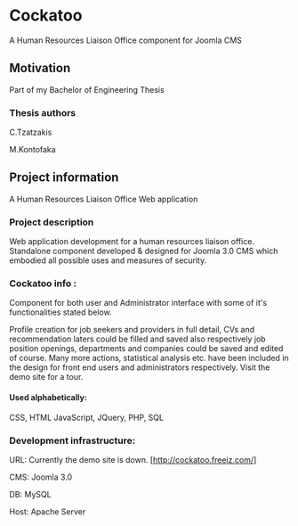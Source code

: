 # Cockatoo
A Human Resources Liaison Office component for Joomla CMS

## Motivation

Part of my Bachelor of Engineering Thesis

### Thesis authors 
  
  <a name="https://www.linkedin.com/in/chris-tzatzakis/"></a>C.Tzatzakis 
  
  M.Kontofaka 

## Project information 

A Human Resources Liaison Office Web application 

### Project description

Web application development for a human resources liaison office. Standalone component developed & designed for Joomla 3.0 CMS which embodied all possible uses and measures of security. 

### Cockatoo info : 

Component for both user and Administrator interface with some of it's functionalities stated below.

Profile creation for job seekers and providers in full detail, CVs and recommendation laters could be filled and saved also respectively job position openings, departments and companies could be saved and edited of course. Many more actions, statistical analysis etc. have been included in the design for front end users and administrators respectively. Visit the demo site for a tour. 
#### Used alphabetically: 
CSS, HTML JavaScript, JQuery, PHP, SQL
### Development infrastructure:

URL: Currently the demo site is down. [http://cockatoo.freeiz.com/]

CMS: Joomla 3.0

DB: MySQL

Host: Apache Server

